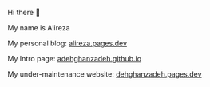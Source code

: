 Hi there 👋

My name is Alireza

My personal blog: [alireza.pages.dev](http://alireza.pages.dev)

My Intro page: [adehghanzadeh.github.io](http://adehghanzadeh.github.io)

My under-maintenance website: [dehghanzadeh.pages.dev](http://dehghanzadeh.pages.dev)

<!--
**Enekaas/Enekaas** is a ✨ _special_ ✨ repository because its `README.md` (this file) appears on your GitHub profile.

Here are some ideas to get you started:

- 🔭 I’m currently working on ...
- 🌱 I’m currently learning ...
- 👯 I’m looking to collaborate on ...
- 🤔 I’m looking for help with ...
- 💬 Ask me about ...
- 📫 How to reach me: ...
- 😄 Pronouns: ...
- ⚡ Fun fact: ...
-->

